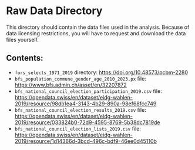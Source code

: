# Raw Data Directory

This directory should contain the data files used in the analysis.
Because of data licensing restrictions, you will have to request and download the data files yourself.

## Contents:

- `fors_selects_1971_2019` directory: https://doi.org/10.48573/pcbm-2280
- `bfs_population_commune_gender_age_2010_2023.px` file: https://www.bfs.admin.ch/asset/en/32207872
- `bfs_national_council_election_participation_2019.csv` file: https://opendata.swiss/en/dataset/eidg-wahlen-2019/resource/98db1ea4-3143-4b29-890a-98ef68fcc749
- `bfs_national_council_election_results_2019.csv` file: https://opendata.swiss/en/dataset/eidg-wahlen-2019/resource/033824b0-72d9-4595-8769-5b38dc7819de
- `bfs_national_council_election_lists_2019.csv` file: https://opendata.swiss/en/dataset/eidg-wahlen-2019/resource/1d14366d-3bcd-496c-bdf9-46ee0d45110b